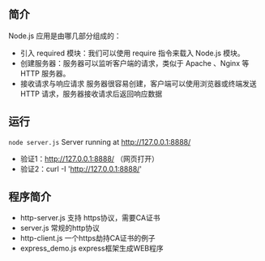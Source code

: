 
## 简介
 Node.js 应用是由哪几部分组成的：
 - 引入 required 模块：我们可以使用 require 指令来载入 Node.js 模块。
 - 创建服务器：服务器可以监听客户端的请求，类似于 Apache 、Nginx 等 HTTP 服务器。
 - 接收请求与响应请求 服务器很容易创建，客户端可以使用浏览器或终端发送 HTTP 请求，服务器接收请求后返回响应数据

## 运行
`node server.js`
Server running at http://127.0.0.1:8888/
* 验证1：http://127.0.0.1:8888/ （网页打开）
* 验证2：curl -I 'http://127.0.0.1:8888/'

## 程序简介
* http-server.js  支持 https协议，需要CA证书
* server.js 常规的http协议
* http-client.js 一个https劫持CA证书的例子
* express_demo.js  express框架生成WEB程序
